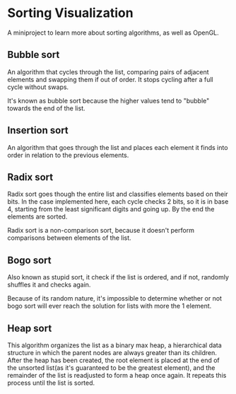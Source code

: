 # Sorting Visualization

A miniproject to learn more about sorting algorithms, as well as OpenGL.

## Bubble sort

An algorithm that cycles through the list, comparing pairs of adjacent elements and swapping them if out of order. It stops cycling after a full cycle without swaps.

It's known as bubble sort because the higher values tend to "bubble" towards the end of the list.

## Insertion sort

An algorithm that goes through the list and places each element it finds into order in relation to the previous elements.

## Radix sort

Radix sort goes though the entire list and classifies elements based on their bits. In the case implemented here, each cycle checks 2 bits, so it is in base 4, starting from the least significant digits and going up. By the end the elements are sorted.

Radix sort is a non-comparison sort, because it doesn't perform comparisons between elements of the list.

## Bogo sort

Also known as stupid sort, it check if the list is ordered, and if not, randomly shuffles it and checks again.

Because of its random nature, it's impossible to determine whether or not bogo sort will ever reach the solution for lists with more the 1 element.

## Heap sort

This algorithm organizes the list as a binary max heap, a hierarchical data structure in which the parent nodes are always greater than its children. After the heap has been created, the root element is placed at the end of the unsorted list(as it's guaranteed to be the greatest element), and the remainder of the list is readjusted to form a heap once again. It repeats this process until the list is sorted.
